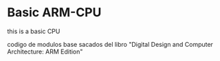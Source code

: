 # Basic ARM-CPU
 this is a basic CPU 

codigo de modulos base sacados del libro "Digital Design and Computer Architecture: ARM Edition"
